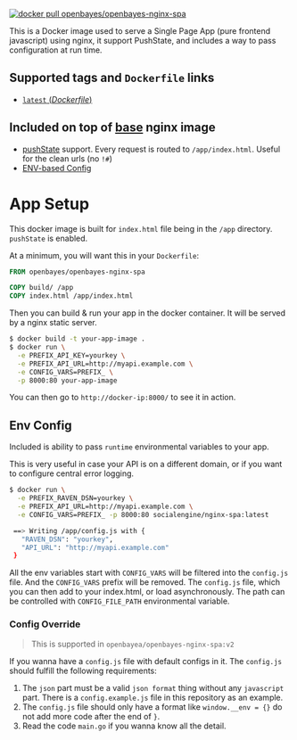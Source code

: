 [![docker pull openbayes/openbayes-nginx-spa][image shield]][docker hub]

This is a Docker image used to serve a Single Page App (pure frontend javascript) using nginx, it support PushState, and includes a way to pass configuration at run time.

## Supported tags and `Dockerfile` links

-	[`latest` (*Dockerfile*)][latest]

## Included on top of [base][base image] nginx image

- [pushState][push state] support. Every request is routed to `/app/index.html`. Useful for the clean urls (no `!#`)
- [ENV-based Config](#env-config)

# App Setup

This docker image is built for `index.html` file being in the `/app` directory. `pushState` is enabled.

At a minimum, you will want this in your `Dockerfile`:

```Dockerfile
FROM openbayes/openbayes-nginx-spa

COPY build/ /app
COPY index.html /app/index.html
```

Then you can build & run your app in the docker container. It will be served by a nginx static server.

```bash
$ docker build -t your-app-image .
$ docker run \
  -e PREFIX_API_KEY=yourkey \
  -e PREFIX_API_URL=http://myapi.example.com \
  -e CONFIG_VARS=PREFIX_ \
  -p 8000:80 your-app-image
```

You can then go to `http://docker-ip:8000/` to see it in action.

## Env Config

Included is ability to pass `runtime` environmental variables to your app.

This is very useful in case your API is on a different domain, or if you want to configure central error logging. 

```bash
$ docker run \
  -e PREFIX_RAVEN_DSN=yourkey \
  -e PREFIX_API_URL=http://myapi.example.com \
  -e CONFIG_VARS=PREFIX_ -p 8000:80 socialengine/nginx-spa:latest

 ==> Writing /app/config.js with { 
   "RAVEN_DSN": "yourkey", 
   "API_URL": "http://myapi.example.com"
 }
```

All the env variables start with `CONFIG_VARS` will be filtered into the `config.js` file. And the `CONFIG_VARS` prefix will be removed. The `config.js` file, which you can then add to your index.html, or load asynchronously. The path can be controlled with `CONFIG_FILE_PATH` environmental variable.

### Config Override

> This is supported in `openbayea/openbayes-nginx-spa:v2`

If you wanna have a `config.js` file with default configs in it. The `config.js` should fulfill the following requirements:

1. The `json` part must be a valid `json format` thing without any `javascript` part. There is a `config.example.js` file in this repository as an example.
2. The `config.js` file should only have a format like `window.__env = {}` do not add more code after the end of `}`.
3. Read the code `main.go` if you wanna know all the detail.

[push state]: https://developer.mozilla.org/en-US/docs/Web/API/History_API
[latest]: https://github.com/aisensiy/docker-nginx-spa/blob/master/Dockerfile
[base image]: https://github.com/nginxinc/docker-nginx
[image shield]: https://img.shields.io/badge/dockerhub-openbayes%2Fopenbayes--nginx--spa-blue.svg
[docker hub]: https://registry.hub.docker.com/u/openbayes/openbayes-nginx-spa/
